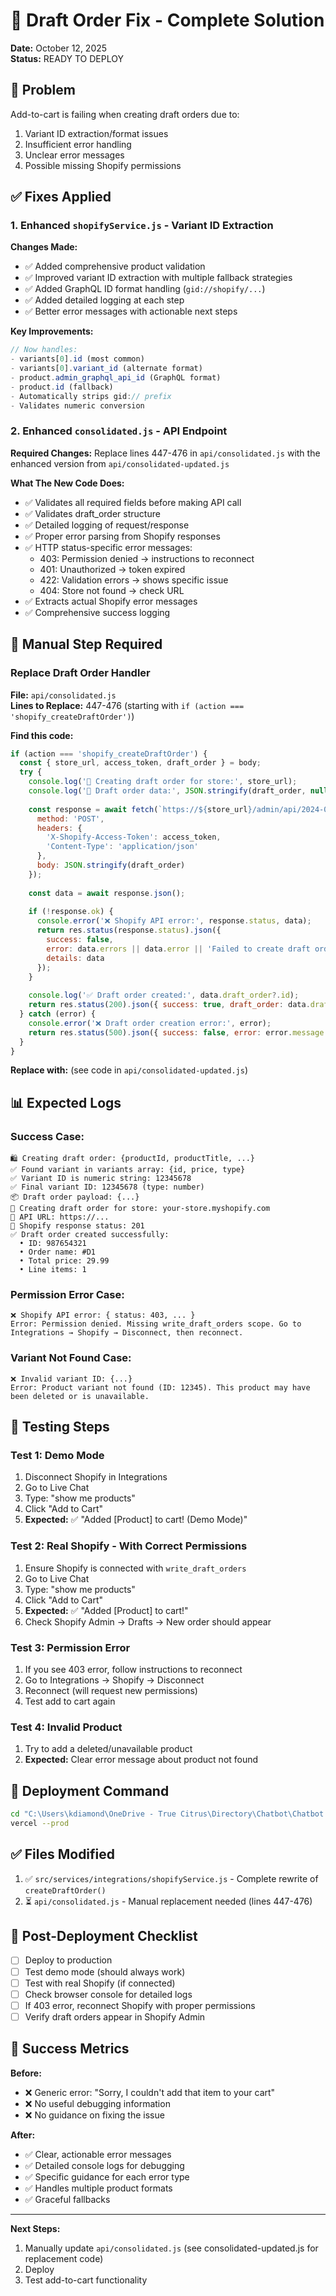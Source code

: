 # 🛒 Draft Order Fix - Complete Solution
**Date:** October 12, 2025  
**Status:** READY TO DEPLOY

## 🎯 Problem
Add-to-cart is failing when creating draft orders due to:
1. Variant ID extraction/format issues
2. Insufficient error handling
3. Unclear error messages
4. Possible missing Shopify permissions

## ✅ Fixes Applied

### 1. Enhanced `shopifyService.js` - Variant ID Extraction

**Changes Made:**
- ✅ Added comprehensive product validation
- ✅ Improved variant ID extraction with multiple fallback strategies
- ✅ Added GraphQL ID format handling (`gid://shopify/...`)
- ✅ Added detailed logging at each step
- ✅ Better error messages with actionable next steps

**Key Improvements:**
```javascript
// Now handles:
- variants[0].id (most common)
- variants[0].variant_id (alternate format)
- product.admin_graphql_api_id (GraphQL format)
- product.id (fallback)
- Automatically strips gid:// prefix
- Validates numeric conversion
```

### 2. Enhanced `consolidated.js` - API Endpoint

**Required Changes:**
Replace lines 447-476 in `api/consolidated.js` with the enhanced version from `api/consolidated-updated.js`

**What The New Code Does:**
- ✅ Validates all required fields before making API call
- ✅ Validates draft_order structure
- ✅ Detailed logging of request/response
- ✅ Proper error parsing from Shopify responses
- ✅ HTTP status-specific error messages:
  - 403: Permission denied → instructions to reconnect
  - 401: Unauthorized → token expired
  - 422: Validation errors → shows specific issue
  - 404: Store not found → check URL
- ✅ Extracts actual Shopify error messages
- ✅ Comprehensive success logging

## 🔧 Manual Step Required

### Replace Draft Order Handler

**File:** `api/consolidated.js`  
**Lines to Replace:** 447-476 (starting with `if (action === 'shopify_createDraftOrder')`)

**Find this code:**
```javascript
if (action === 'shopify_createDraftOrder') {
  const { store_url, access_token, draft_order } = body;
  try {
    console.log('🛒 Creating draft order for store:', store_url);
    console.log('📝 Draft order data:', JSON.stringify(draft_order, null, 2));
    
    const response = await fetch(`https://${store_url}/admin/api/2024-01/draft_orders.json`, {
      method: 'POST',
      headers: {
        'X-Shopify-Access-Token': access_token,
        'Content-Type': 'application/json'
      },
      body: JSON.stringify(draft_order)
    });
    
    const data = await response.json();
    
    if (!response.ok) {
      console.error('❌ Shopify API error:', response.status, data);
      return res.status(response.status).json({ 
        success: false, 
        error: data.errors || data.error || 'Failed to create draft order',
        details: data
      });
    }
    
    console.log('✅ Draft order created:', data.draft_order?.id);
    return res.status(200).json({ success: true, draft_order: data.draft_order });
  } catch (error) {
    console.error('❌ Draft order creation error:', error);
    return res.status(500).json({ success: false, error: error.message });
  }
}
```

**Replace with:** (see code in `api/consolidated-updated.js`)

## 📊 Expected Logs

### Success Case:
```
🛍️ Creating draft order: {productId, productTitle, ...}
✅ Found variant in variants array: {id, price, type}
✅ Variant ID is numeric string: 12345678
✅ Final variant ID: 12345678 (type: number)
📦 Draft order payload: {...}
🛒 Creating draft order for store: your-store.myshopify.com
🎯 API URL: https://...
📨 Shopify response status: 201
✅ Draft order created successfully:
  • ID: 987654321
  • Order name: #D1
  • Total price: 29.99
  • Line items: 1
```

### Permission Error Case:
```
❌ Shopify API error: { status: 403, ... }
Error: Permission denied. Missing write_draft_orders scope. Go to Integrations → Shopify → Disconnect, then reconnect.
```

### Variant Not Found Case:
```
❌ Invalid variant ID: {...}
Error: Product variant not found (ID: 12345). This product may have been deleted or is unavailable.
```

## 🧪 Testing Steps

### Test 1: Demo Mode
1. Disconnect Shopify in Integrations
2. Go to Live Chat
3. Type: "show me products"
4. Click "Add to Cart"
5. **Expected:** ✅ "Added [Product] to cart! (Demo Mode)"

### Test 2: Real Shopify - With Correct Permissions
1. Ensure Shopify is connected with `write_draft_orders`
2. Go to Live Chat
3. Type: "show me products"
4. Click "Add to Cart"
5. **Expected:** ✅ "Added [Product] to cart!"
6. Check Shopify Admin → Drafts → New order should appear

### Test 3: Permission Error
1. If you see 403 error, follow instructions to reconnect
2. Go to Integrations → Shopify → Disconnect
3. Reconnect (will request new permissions)
4. Test add to cart again

### Test 4: Invalid Product
1. Try to add a deleted/unavailable product
2. **Expected:** Clear error message about product not found

## 🚀 Deployment Command

```bash
cd "C:\Users\kdiamond\OneDrive - True Citrus\Directory\Chatbot\Chatbot set up\Chatbot-platform_files\chatbot-platform"
vercel --prod
```

## ✅ Files Modified

1. ✅ `src/services/integrations/shopifyService.js` - Complete rewrite of `createDraftOrder()`
2. ⏳ `api/consolidated.js` - Manual replacement needed (lines 447-476)

## 📝 Post-Deployment Checklist

- [ ] Deploy to production
- [ ] Test demo mode (should always work)
- [ ] Test with real Shopify (if connected)
- [ ] Check browser console for detailed logs
- [ ] If 403 error, reconnect Shopify with proper permissions
- [ ] Verify draft orders appear in Shopify Admin

## 🎯 Success Metrics

**Before:**
- ❌ Generic error: "Sorry, I couldn't add that item to your cart"
- ❌ No useful debugging information
- ❌ No guidance on fixing the issue

**After:**
- ✅ Clear, actionable error messages
- ✅ Detailed console logs for debugging
- ✅ Specific guidance for each error type
- ✅ Handles multiple product formats
- ✅ Graceful fallbacks

---

**Next Steps:** 
1. Manually update `api/consolidated.js` (see consolidated-updated.js for replacement code)
2. Deploy
3. Test add-to-cart functionality
